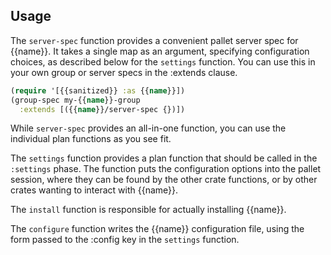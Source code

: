 ## Usage

The `server-spec` function provides a convenient pallet server spec for
{{name}}.  It takes a single map as an argument, specifying configuration
choices, as described below for the `settings` function.  You can use this
in your own group or server specs in the :extends clause.

```clj
(require '[{{sanitized}} :as {{name}}])
(group-spec my-{{name}}-group
  :extends [({{name}}/server-spec {})])
```

While `server-spec` provides an all-in-one function, you can use the individual
plan functions as you see fit.

The `settings` function provides a plan function that should be called in the
`:settings` phase.  The function puts the configuration options into the pallet
session, where they can be found by the other crate functions, or by other
crates wanting to interact with {{name}}.

The `install` function is responsible for actually installing {{name}}.

The `configure` function writes the {{name}} configuration file, using the form
passed to the :config key in the `settings` function.
